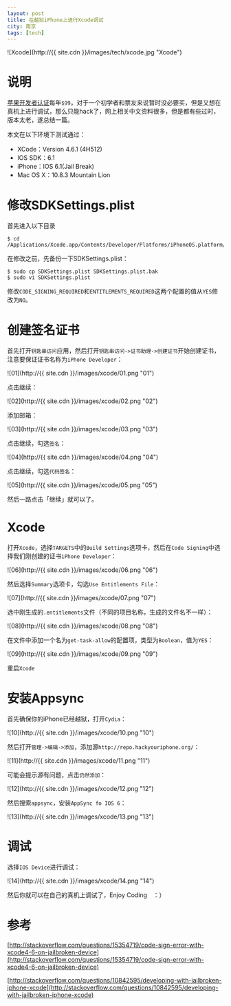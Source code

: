 ```yaml
---
layout: post
title: 在越狱iPhone上进行Xcode调试
city: 南京
tags: [tech]
---
```


![Xcode](http://{{ site.cdn }}/images/tech/xcode.jpg "Xcode")

# 说明

[苹果开发者认证](https://developer.apple.com/programs/ios/)每年`$99`，对于一个初学者和票友来说暂时没必要买，但是又想在真机上进行调试，那么只能hack了，网上相关中文资料很多，但是都有些过时，版本太老，遂总结一篇。

本文在以下环境下测试通过：

*	XCode：Version 4.6.1 (4H512) 
*	IOS SDK：6.1
*	iPhone：IOS 6.1(Jail Break)
*	Mac OS X：10.8.3 Mountain Lion

# 修改SDKSettings.plist

首先进入以下目录

	$ cd /Applications/Xcode.app/Contents/Developer/Platforms/iPhoneOS.platform/Developer/SDKs/iPhoneOS6.1.sdk

在修改之前，先备份一下SDKSettings.plist：

	$ sudo cp SDKSettings.plist SDKSettings.plist.bak
	$ sudo vi SDKSettings.plist
修改`CODE_SIGNING_REQUIRED`和`ENTITLEMENTS_REQUIRED`这两个配置的值从`YES`修改为`NO`。


# 创建签名证书

首先打开`钥匙串访问`应用，然后打开`钥匙串访问->证书助理->创建证书`开始创建证书，
注意要保证证书名称为`iPhone Developer`：

![01](http://{{ site.cdn }}/images/xcode/01.png "01")

点击继续：

![02](http://{{ site.cdn }}/images/xcode/02.png "02")

添加邮箱：

![03](http://{{ site.cdn }}/images/xcode/03.png "03")

点击继续，勾选`签名`：

![04](http://{{ site.cdn }}/images/xcode/04.png "04")

点击继续，勾选`代码签名`：

![05](http://{{ site.cdn }}/images/xcode/05.png "05")

然后一路点击「继续」就可以了。

# Xcode
打开`Xcode`，选择`TARGETS`中的`Build Settings`选项卡，然后在`Code Signing`中选择我们刚创建的证书`iPhone Developer`：

![06](http://{{ site.cdn }}/images/xcode/06.png "06")

然后选择`Summary`选项卡，勾选`Use Entitlements File`：

![07](http://{{ site.cdn }}/images/xcode/07.png "07")

选中刚生成的`.entitlements`文件（不同的项目名称，生成的文件名不一样）：

![08](http://{{ site.cdn }}/images/xcode/08.png "08")

在文件中添加一个名为`get-task-allow`的配置项，类型为`Boolean`，值为`YES`：

![09](http://{{ site.cdn }}/images/xcode/09.png "09")

重启`Xcode`

# 安装Appsync

首先确保你的iPhone已经越狱，打开`Cydia`：

![10](http://{{ site.cdn }}/images/xcode/10.png "10")

然后打开`管理->编辑->添加`，添加源`http://repo.hackyouriphone.org/`：

![11](http://{{ site.cdn }}/images/xcode/11.png "11")

可能会提示源有问题，点击`仍然添加`：

![12](http://{{ site.cdn }}/images/xcode/12.png "12")

然后搜索`appsync`，安装`AppSync fo IOS 6`：

![13](http://{{ site.cdn }}/images/xcode/13.png "13")

# 调试

选择`IOS Device`进行调试：

![14](http://{{ site.cdn }}/images/xcode/14.png "14")

然后你就可以在自己的真机上调试了，Enjoy Coding　：）

# 参考

[http://stackoverflow.com/questions/15354719/code-sign-error-with-xcode4-6-on-jailbroken-device](http://stackoverflow.com/questions/15354719/code-sign-error-with-xcode4-6-on-jailbroken-device)

[http://stackoverflow.com/questions/10842595/developing-with-jailbroken-iphone-xcode](http://stackoverflow.com/questions/10842595/developing-with-jailbroken-iphone-xcode)

 